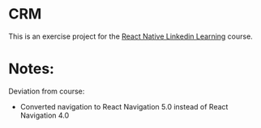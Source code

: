 # CRM

This is an exercise project for the [React Native Linkedin Learning](https://www.linkedin.com/learning/create-a-crm-mobile-application-with-react-native-2) course.

# Notes:
Deviation from course:
- Converted navigation to React Navigation 5.0 instead of React Navigation 4.0